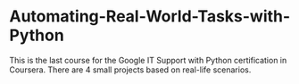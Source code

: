 # Automating-Real-World-Tasks-with-Python
This is the last course for the Google IT Support with Python certification in  Coursera. There are 4 small projects based on real-life scenarios.
